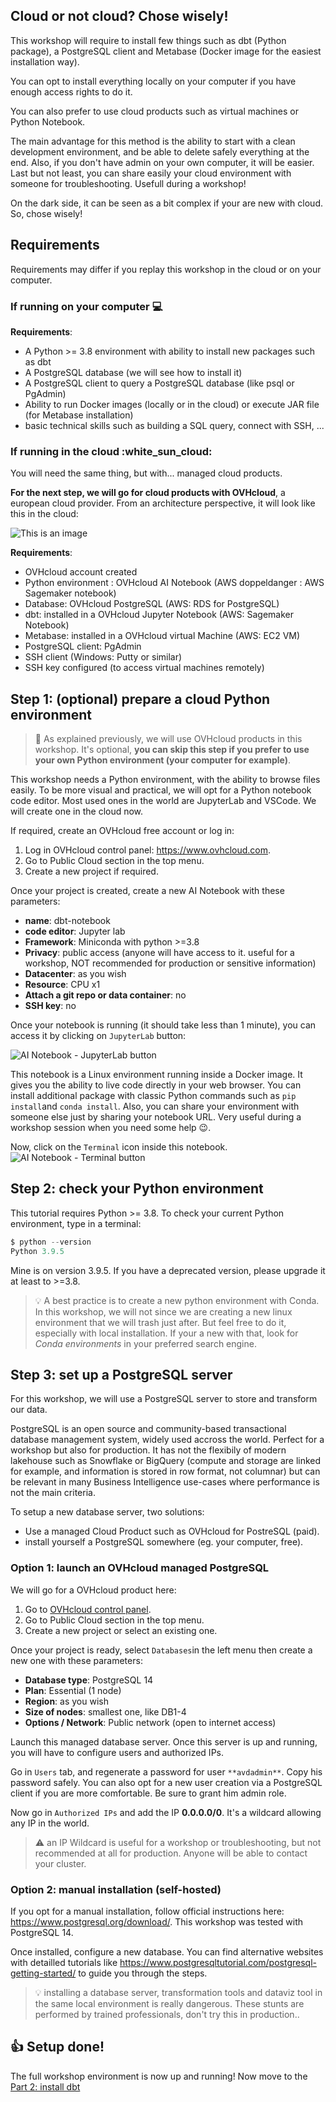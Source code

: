 ## Cloud or not cloud? Chose wisely!

This workshop will require to install few things such as dbt (Python package), a PostgreSQL client and Metabase (Docker image for the easiest installation way).

You can opt to install everything locally on your computer if you have enough access rights to do it.

You can also prefer to use cloud products such as virtual machines or Python Notebook.

The main advantage for this method is the ability to start with a clean development environment, and be able to delete safely everything at the end. Also, if you don't have admin on your own computer, it will be easier. Last but not least, you can share easily your cloud environment with someone for troubleshooting. Usefull during a workshop!

On the dark side, it can be seen as a bit complex if your are new with cloud. So, chose wisely!


## Requirements

Requirements may differ if you replay this workshop in the cloud or on your computer.

### If running on your computer :computer:

**Requirements**:

- A Python >= 3.8 environment with ability to install new packages such as dbt
- A PostgreSQL database (we will see how to install it)
- A PostgreSQL client to query a PostgreSQL database (like psql or PgAdmin)
- Ability to run Docker images (locally or in the cloud) or execute JAR file (for Metabase installation)
- basic technical skills such as building a SQL query, connect with SSH, ...

### If running in the cloud :white_sun_cloud:

You will need the same thing, but with... managed cloud products.

**For the next step, we will go for cloud products with OVHcloud**, a european cloud provider.
From an architecture perspective, it will look like this in the cloud:

![This is an image](img/infra.workshop.dbt.png)

**Requirements**:

- OVHcloud account created
- Python environment : OVHcloud AI Notebook (AWS doppeldanger : AWS Sagemaker notebook)
- Database: OVHcloud PostgreSQL (AWS: RDS for PostgreSQL)
- dbt: installed in a OVHcloud Jupyter Notebook (AWS: Sagemaker Notebook)
- Metabase: installed in a OVHcloud virtual Machine (AWS: EC2 VM)
- PostgreSQL client: PgAdmin
- SSH client (Windows: Putty or similar)
- SSH key configured (to access virtual machines remotely)


## Step 1: (optional) prepare a cloud Python environment

> :snake: As explained previously, we will use OVHcloud products in this workshop. It's optional, **you can skip this step if you prefer to use your own Python environment (your computer for example)**.

This workshop needs a Python environment, with the ability to browse files easily.
To be more visual and practical, we will opt for a Python notebook code editor. Most used ones in the world are JupyterLab and VSCode. We will create one in the cloud now.

If required, create an OVHcloud free account or log in: 

1. Log in OVHcloud control panel: <https://www.ovhcloud.com>.
2. Go to Public Cloud section in the top menu.
3. Create a new project if required.


Once your project is created, create a new AI Notebook with these parameters:

- **name**: dbt-notebook  
- **code editor**: Jupyter lab
- **Framework**: Miniconda with python >=3.8
- **Privacy**: public access (anyone will have access to it. useful for a workshop, NOT recommended for production or sensitive information)
- **Datacenter**: as you wish
- **Resource**: CPU x1
- **Attach a git repo or data container**: no
- **SSH key**: no

Once your notebook is running (it should take less than 1 minute), you can access it by clicking on `JupyterLab` button:

![AI Notebook - JupyterLab button](img/notebook1.png)

This notebook is a Linux environment running inside a Docker image. It gives you the ability to live code directly in your web browser. You can install additional package with classic Python commands such as `pip install`and `conda install`. 
Also, you can share your environment with someone else just by sharing your notebook URL. Very useful during a workshop session when you need some help :wink:.

Now, click on the `Terminal` icon inside this notebook.
![AI Notebook - Terminal button](img/notebook2.png)


## Step 2: check your Python environment

This tutorial requires Python >= 3.8.
To check your current Python environment, type in a terminal:

```python
$ python --version
Python 3.9.5
```

Mine is on version 3.9.5. If you have a deprecated version, please upgrade it at least to >=3.8.

> :bulb: A best practice is to create a new python environment with Conda. In this workshop, we will not since we are creating a new linux environment that we will trash just after. But feel free to do it, especially with local installation. If your a new with that, look for *Conda environments* in your preferred search engine.

## Step 3: set up a PostgreSQL server

For this workshop, we will use a PostgreSQL server to store and transform our data.

PostgreSQL is an open source and community-based transactional database management system, widely used accross the world. Perfect for a workshop but also for production. It has not the flexibily of modern lakehouse such as Snowflake or BigQuery (compute and storage are linked for example, and information is stored in row format, not columnar) but can be relevant in many Business Intelligence use-cases where performance is not the main criteria.

To setup a new database server, two solutions:

- Use a managed Cloud Product such as OVHcloud for PostreSQL (paid).
- install yourself a PostgreSQL somewhere (eg. your computer, free).

### Option 1: launch an OVHcloud managed PostgreSQL

We will go for a OVHcloud product here:

1. Go to [OVHcloud control panel](https://www.ovhcloud.com/auth/).
2. Go to Public Cloud section in the top menu.
3. Create a new project or select an existing one.

Once your project is ready, select `Databases`in the left menu then create a new one with these parameters:

- **Database type**: PostgreSQL 14
- **Plan**: Essential (1 node)
- **Region**: as you wish
- **Size of nodes**: smallest one, like DB1-4
- **Options / Network**: Public network (open to internet access)

Launch this managed database server.
Once this server is up and running, you will have to configure users and authorized IPs.

Go in `Users` tab, and regenerate a password for user `**avdadmin**`. Copy his password safely.
You can also opt for a new user creation via a PostgreSQL client if you are more comfortable. Be sure to grant him admin role.

Now go in `Authorized IPs` and add the IP **0.0.0.0/0**.
It's a wildcard allowing any IP in the world. 

> :warning: an IP Wildcard is useful for a workshop or troubleshooting, but not recommended at all for production. Anyone will be able to contact your cluster.

### Option 2: manual installation (self-hosted)

If you opt for a manual installation, follow official instructions here: <https://www.postgresql.org/download/>.
This workshop was tested with PostgreSQL 14.

Once installed, configure a new database. 
You can find alternative websites with detailled tutorials like <https://www.postgresqltutorial.com/postgresql-getting-started/> to guide you through the steps.

> :bulb: installing a database server, transformation tools and dataviz tool in the same local environment is really dangerous. These stunts are performed by trained professionals, don't try this in production..

## :thumbsup: Setup done!

The full workshop environment is now up and running! Now move to the [Part 2: install dbt](part2dbt.md)
